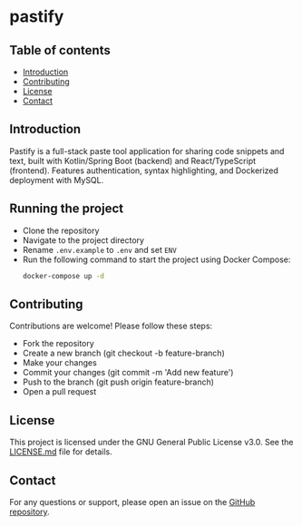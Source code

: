 # pastify

## Table of contents

- [Introduction](#introduction)
- [Contributing](#contributing)
- [License](#license)
- [Contact](#contact)

## Introduction

Pastify is a full-stack paste tool application for sharing code snippets and text, built with Kotlin/Spring Boot (backend) and React/TypeScript (frontend). Features authentication, syntax highlighting, and Dockerized deployment with MySQL.

## Running the project

- Clone the repository
- Navigate to the project directory
- Rename `.env.example` to `.env` and set `ENV`
- Run the following command to start the project using Docker Compose:
  ```sh
  docker-compose up -d
  ```

## Contributing

Contributions are welcome! Please follow these steps:

- Fork the repository
- Create a new branch (git checkout -b feature-branch)
- Make your changes
- Commit your changes (git commit -m 'Add new feature')
- Push to the branch (git push origin feature-branch)
- Open a pull request

## License

This project is licensed under the GNU General Public License v3.0. See the [LICENSE.md](https://github.com/ya-ilya/pastify/blob/main/LICENSE.md) file for details.

## Contact

For any questions or support, please open an issue on the [GitHub repository](https://github.com/ya-ilya/pastify/issues).
